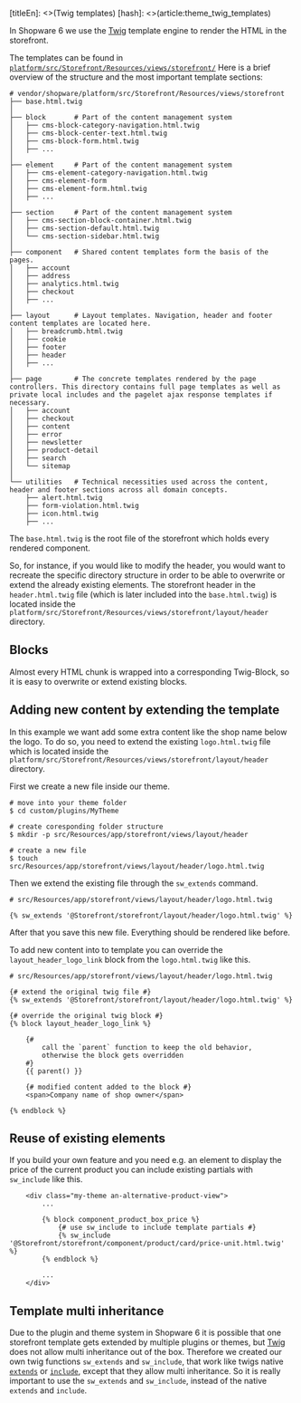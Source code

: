 [titleEn]: <>(Twig templates)
[hash]: <>(article:theme_twig_templates)

In Shopware 6 we use the [Twig](https://twig.symfony.com/) template engine to render the HTML in the storefront.

The templates can be found in [`platform/src/Storefront/Resources/views/storefront/`](https://github.com/shopware/platform/tree/master/src/Storefront/Resources/views) 
Here is a brief overview of the structure and the most important template sections:

```
# vendor/shopware/platform/src/Storefront/Resources/views/storefront
├── base.html.twig
│
├── block       # Part of the content management system
│   ├── cms-block-category-navigation.html.twig
│   ├── cms-block-center-text.html.twig
│   ├── cms-block-form.html.twig
│   ├── ...
│
├── element     # Part of the content management system
│   ├── cms-element-category-navigation.html.twig
│   ├── cms-element-form
│   ├── cms-element-form.html.twig
│   ├── ...
│
├── section     # Part of the content management system
│   ├── cms-section-block-container.html.twig
│   ├── cms-section-default.html.twig
│   └── cms-section-sidebar.html.twig
│
├── component   # Shared content templates form the basis of the pages.
│   ├── account
│   ├── address
│   ├── analytics.html.twig
│   ├── checkout
│   ├── ...
│
├── layout      # Layout templates. Navigation, header and footer content templates are located here.
│   ├── breadcrumb.html.twig
│   ├── cookie
│   ├── footer
│   ├── header
│   ├── ...
│
├── page        # The concrete templates rendered by the page controllers. This directory contains full page templates as well as private local includes and the pagelet ajax response templates if necessary.
│   ├── account
│   ├── checkout
│   ├── content
│   ├── error
│   ├── newsletter
│   ├── product-detail
│   ├── search
│   └── sitemap
│
└── utilities   # Technical necessities used across the content, header and footer sections across all domain concepts.   
    ├── alert.html.twig
    ├── form-violation.html.twig
    ├── icon.html.twig
    ├── ...
```

The `base.html.twig` is the root file of the storefront which holds every rendered component.

So, for instance, if you would like to modify the header, you would want to recreate the specific directory structure in order to be able to overwrite or extend the already existing elements. The storefront header in the `header.html.twig` file (which is later included into the `base.html.twig`) is located inside the `platform/src/Storefront/Resources/views/storefront/layout/header` directory.

## Blocks

Almost every HTML chunk is wrapped into a corresponding Twig-Block, so it is easy to overwrite or extend existing blocks.

## Adding new content by extending the template

In this example we want add some extra content like the shop name below the logo. To do so, you need to extend the existing `logo.html.twig` file which is located inside the `platform/src/Storefront/Resources/views/storefront/layout/header` directory.

First we create a new file inside our theme.

```shell
# move into your theme folder
$ cd custom/plugins/MyTheme

# create coresponding folder structure
$ mkdir -p src/Resources/app/storefront/views/layout/header

# create a new file
$ touch src/Resources/app/storefront/views/layout/header/logo.html.twig
```

Then we extend the existing file through the `sw_extends` command.

```twig
# src/Resources/app/storefront/views/layout/header/logo.html.twig

{% sw_extends '@Storefront/storefront/layout/header/logo.html.twig' %}
```

After that you save this new file. Everything should be rendered like before.

To add new content into to template you can override the `layout_header_logo_link` block from the `logo.html.twig` like this.

```twig
# src/Resources/app/storefront/views/layout/header/logo.html.twig

{# extend the original twig file #}
{% sw_extends '@Storefront/storefront/layout/header/logo.html.twig' %}

{# override the original twig block #} 
{% block layout_header_logo_link %}

	{# 
		call the `parent` function to keep the old behavior,
		otherwise the block gets overridden
	#}
	{{ parent() }}
	
	{# modified content added to the block #}
	<span>Company name of shop owner</span>
	
{% endblock %}
```

## Reuse of existing elements

If you build your own feature and you need e.g. an element to display the price of the current product you can
include existing partials with `sw_include` like this.

```twig
    <div class="my-theme an-alternative-product-view">
        ...

        {% block component_product_box_price %}
            {# use sw_include to include template partials #}
            {% sw_include '@Storefront/storefront/component/product/card/price-unit.html.twig' %}
        {% endblock %}

        ...
    </div>
```

## Template multi inheritance

Due to the plugin and theme system in Shopware 6 it is possible that one storefront template gets extended by multiple plugins or themes, but [Twig](https://twig.symfony.com/) does not allow multi inheritance out of the box. 
Therefore we created our own twig functions `sw_extends` and `sw_include`, that work like twigs native [`extends`](https://twig.symfony.com/doc/2.x/tags/extends.html) or [`include`](https://twig.symfony.com/doc/2.x/tags/include.html), except that they allow multi inheritance. 
So it is really important to use the `sw_extends` and `sw_include`, instead of the native `extends` and `include`.
